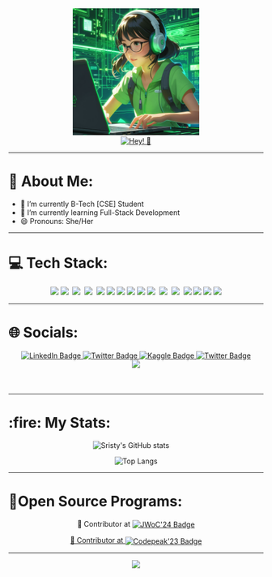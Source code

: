 <div align='center'>
  <img src='https://github.com/sristy17/sristy17/blob/5dd06f162a1047304fbd478082f3024431bfcbed/picture.jpeg' height='250px' width='250px' />
</div>
 

<div align="center">
<a href="https://git.io/typing-svg"><img src="https://readme-typing-svg.demolab.com?font='trebuchet+ms'&color=61ed44&duration=4000&pause=1000&center=true&vCenter=true&width=440&lines=Hi%2C+I'm+Sristy!;A+passionate+developer✨" alt="Hey! 👋" /></a>
</div>
  

 
---
# 💫 About Me:

- 🔭 I’m currently B-Tech [CSE] Student
- 🌱 I’m currently learning Full-Stack Development
- 😄 Pronouns: She/Her

---

# 💻 Tech Stack:
<div align="center">
  <img src="https://img.shields.io/badge/c-%2300599C.svg?style=for-the-badge&logo=c&logoColor=white"/>
<!--   <img src="https://img.shields.io/badge/python-3670A0?style=for-the-badge&logo=python&logoColor=ffdd54" /> -->
  <img src="https://img.shields.io/badge/javascript-%23323330.svg?style=for-the-badge&logo=javascript&logoColor=%23F7DF1E" />&nbsp;
<!--   <img src="https://img.shields.io/badge/typescript-%23007ACC.svg?style=for-the-badge&logo=typescript&logoColor=white" />&nbsp;
  <img src="https://img.shields.io/badge/c++-%2300599C.svg?style=for-the-badge&logo=c%2B%2B&logoColor=white" /> -->
  <img src="https://img.shields.io/badge/html5-%23E34F26.svg?style=for-the-badge&logo=html5&logoColor=white" />&nbsp;
  <img src="https://img.shields.io/badge/css3-%231572B6.svg?style=for-the-badge&logo=css3&logoColor=white" />&nbsp; 
  <img src="https://img.shields.io/badge/tailwindcss-%2338B2AC.svg?style=for-the-badge&logo=tailwind-css&logoColor=white" />
  <img src="https://img.shields.io/badge/Arduino-00979D?style=for-the-badge&logo=Arduino&logoColor=white"/>
  <img src="https://img.shields.io/badge/react-%2320232a.svg?style=for-the-badge&logo=react&logoColor=%2361DAFB" />
  <img src="https://img.shields.io/badge/Material--UI-0081CB?style=for-the-badge&logo=material-ui&logoColor=white"/>
<!--   <img src="https://img.shields.io/badge/react_native-%2320232a.svg?style=for-the-badge&logo=react&logoColor=%2361DAFB"/> -->
  <img src="https://img.shields.io/badge/vite-%23646CFF.svg?style=for-the-badge&logo=vite&logoColor=white" />
 <!--- <img src="https://img.shields.io/badge/TensorFlow-%23FF6F00.svg?style=for-the-badge&logo=TensorFlow&logoColor=white" />&nbsp;--->
  <img src="https://img.shields.io/badge/bootstrap-%23563D7C.svg?style=for-the-badge&logo=bootstrap&logoColor=white" />&nbsp;
<!--   <img src="https://img.shields.io/badge/MongoDB-%234ea94b.svg?style=for-the-badge&logo=mongodb&logoColor=white" />&nbsp; -->
  <img src="https://img.shields.io/badge/mysql-%2300f.svg?style=for-the-badge&logo=mysql&logoColor=white" />&nbsp;
  <!---<img src="https://img.shields.io/badge/firebase-%23039BE5.svg?style=for-the-badge&logo=firebase" />&nbsp;--->
  <img src="https://img.shields.io/badge/node.js-6DA55F?style=for-the-badge&logo=node.js&logoColor=white" />&nbsp;
  <img src="https://img.shields.io/badge/git-%23F05033.svg?style=for-the-badge&logo=git&logoColor=white" />
  <img src="https://img.shields.io/badge/Keras-%23D00000.svg?style=for-the-badge&logo=Keras&logoColor=white"/>
  <img src="https://img.shields.io/badge/github-%23121011.svg?style=for-the-badge&logo=github&logoColor=white" />
    <img src="https://img.shields.io/badge/Visual%20Studio%20Code-0078d7.svg?style=for-the-badge&logo=visual-studio-code" />
</div>

---
<h1> 🌐 Socials: </h1>
<div id="badges" align="center">
  </a>
   <a href="https://www.linkedin.com/in/sristy-paul">
    <img src="https://img.shields.io/badge/LinkedIn-blue?style=for-the-badge&logo=linkedin&logoColor=white" alt="LinkedIn Badge"/>
  <a href="https://www.twitter.com/SristyPaul17">
    <img src="https://img.shields.io/badge/Twitter-blue?style=for-the-badge&logo=twitter&logoColor=white" alt="Twitter Badge"/>
  </a>
       <a href="https://www.kaggle.com/in/sristypaul">
    <img src="https://img.shields.io/badge/Kaggle-blue?style=for-the-badge&logo=Kaggle&logoColor=white" alt="Kaggle Badge"/>
  <a href="https://www.instagram.com/sristy.paul.1705/">
    <img src="https://img.shields.io/badge/Instagram-red?style=for-the-badge&logo=instagram&logoColor=white" alt="Twitter Badge"/>
  </a>
 

</div>
<div align="center">
  <img src="https://en.idei.club/uploads/posts/2023-06/1687320073_en-idei-club-p-programming-background-dizain-pinterest-4.png" width="350"/>
</div>
<br>

<br>
<div align="center">
</div>

---
<h1> :fire: My Stats: </h1>
<div align="center">
  

  
 ![Sristy's GitHub stats](https://github-readme-stats.vercel.app/api?username=sristy17&show_icons=true&theme=react&border_color=61ed44&bg_color=0d1117)&nbsp;&nbsp;&nbsp;&nbsp;&nbsp;
 
 ![Top Langs](https://github-readme-stats.vercel.app/api/top-langs/?username=sristy17&theme=blue-green)

 <!--![GitHub Streak](https://streak-stats.demolab.com?user=sristy17&theme=github-dark)
![Sristy's github activity graph](https://github-readme-activity-graph.vercel.app/graph?username=sristy17&bg_color=0d1117&color=61ed44&line=5fd3f4&point=5fd3f4&area=true&hide_border=true)--->


---

<h1 align="left"> 📃Open Source Programs: </h1>

🚀 Contributor at
<a href="https://certificate.givemycertificate.com/c/5b1c8258-8ccd-4147-9e03-c478388a31e4">
<img  src="https://img.shields.io/badge/JWoC'24-darkblue?style=for-the-badge&logo=JWoC'24&logoColor=white" alt="JWoC'24 Badge" align="center" />

🌟 Contributor at
<a href="https://github.com/sristy17/sristy17/blob/5dd06f162a1047304fbd478082f3024431bfcbed/sristy.pdf"> 
<img  src="https://img.shields.io/badge/Codepeak'23-blue?style=for-the-badge&logo=Codepeak'23&logoColor=white" alt="Codepeak'23 Badge"  align="center"/>

---


<img src="https://forthebadge.com/images/badges/built-with-love.svg" />






